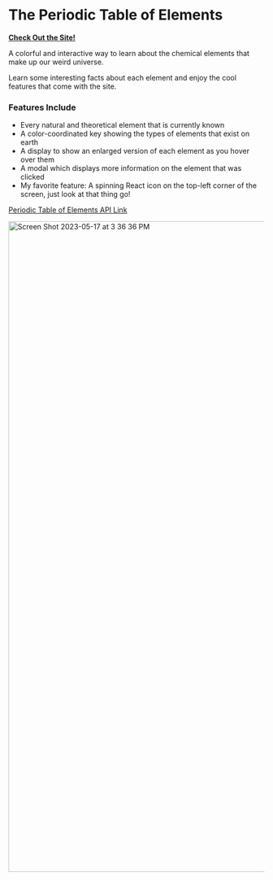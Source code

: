 # The Periodic Table of Elements

**<a href="https://elementease.netlify.app" target="_blank">Check Out the Site!</a>**

A colorful and interactive way to learn about the chemical elements that make up our weird universe.

Learn some interesting facts about each element and enjoy the cool features that come with the site.

### Features Include

- Every natural and theoretical element that is currently known
- A color-coordinated key showing the types of elements that exist on earth
- A display to show an enlarged version of each element as you hover over them
- A modal which displays more information on the element that was clicked
- My favorite feature: A spinning React icon on the top-left corner of the screen, just look at that thing go!

[Periodic Table of Elements API Link](https://kineticzephyr.onrender.com/periodictable/)

<img width="1280" alt="Screen Shot 2023-05-17 at 3 36 36 PM" src="https://github.com/Mirali-01/react-project/assets/26616192/7a20cf84-4e6c-4846-bb25-59c220c308a1">

<!--
category buttons need to work
screen sizing problem
modal feature upgrade, make it more stylish and more info
need wiki photos for each element
dropdown menu with selections
 -->

